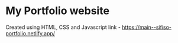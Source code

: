 # My Portfolio website

Created using HTML, CSS and Javascript
link - https://main--sifiso-portfolio.netlify.app/
